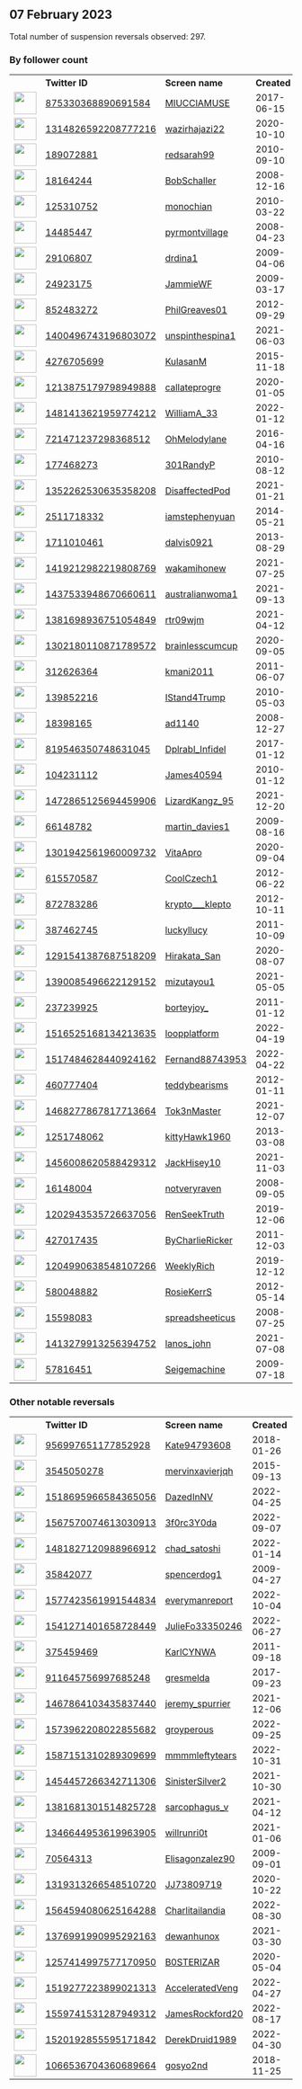 
## 07 February 2023
Total number of suspension reversals observed: 297.

### By follower count
<table><tr><th></th><th align="left">Twitter ID</th><th align="left">Screen name</th>
<th align="left">Created</th><th align="left">Status</th><th align="left">Suspended</th><th align="left">Followers</th>
<tr><td><a href="https://pbs.twimg.com/profile_images/1367992884159516672/WwgKCX1N_normal.jpg"><img src="https://pbs.twimg.com/profile_images/1367992884159516672/WwgKCX1N_normal.jpg" width="40px" height="40px" align="center"/></a></td><td><a href="https://twitter.com/intent/user?user_id=875330368890691584">875330368890691584</a></td><td><a href="https://twitter.com/MIUCClAMUSE">MIUCClAMUSE</a></td><td>2017-06-15</td><td align="center">🔒</td><td>2023-01-27</td><td>129814</td></tr>
<tr><td><a href="https://pbs.twimg.com/profile_images/1635484624712286208/w8BMyN3s_normal.jpg"><img src="https://pbs.twimg.com/profile_images/1635484624712286208/w8BMyN3s_normal.jpg" width="40px" height="40px" align="center"/></a></td><td><a href="https://twitter.com/intent/user?user_id=1314826592208777216">1314826592208777216</a></td><td><a href="https://twitter.com/wazirhajazi22">wazirhajazi22</a></td><td>2020-10-10</td><td align="center"></td><td>2022-10-26</td><td>24997</td></tr>
<tr><td><a href="https://pbs.twimg.com/profile_images/1501287677550809091/UOEA-4AO_normal.jpg"><img src="https://pbs.twimg.com/profile_images/1501287677550809091/UOEA-4AO_normal.jpg" width="40px" height="40px" align="center"/></a></td><td><a href="https://twitter.com/intent/user?user_id=189072881">189072881</a></td><td><a href="https://twitter.com/redsarah99">redsarah99</a></td><td>2010-09-10</td><td align="center"></td><td>2022-09-01</td><td>23122</td></tr>
<tr><td><a href="https://pbs.twimg.com/profile_images/1631944617456181253/AwAVlw2j_normal.jpg"><img src="https://pbs.twimg.com/profile_images/1631944617456181253/AwAVlw2j_normal.jpg" width="40px" height="40px" align="center"/></a></td><td><a href="https://twitter.com/intent/user?user_id=18164244">18164244</a></td><td><a href="https://twitter.com/BobSchaller">BobSchaller</a></td><td>2008-12-16</td><td align="center"></td><td>2022-08-26</td><td>23106</td></tr>
<tr><td><a href="https://pbs.twimg.com/profile_images/1353310680602927104/beWZme2F_normal.jpg"><img src="https://pbs.twimg.com/profile_images/1353310680602927104/beWZme2F_normal.jpg" width="40px" height="40px" align="center"/></a></td><td><a href="https://twitter.com/intent/user?user_id=125310752">125310752</a></td><td><a href="https://twitter.com/monochian">monochian</a></td><td>2010-03-22</td><td align="center"></td><td>2022-03-09</td><td>14264</td></tr>
<tr><td><a href="https://pbs.twimg.com/profile_images/1099798544360165376/U9Et_bx0_normal.png"><img src="https://pbs.twimg.com/profile_images/1099798544360165376/U9Et_bx0_normal.png" width="40px" height="40px" align="center"/></a></td><td><a href="https://twitter.com/intent/user?user_id=14485447">14485447</a></td><td><a href="https://twitter.com/pyrmontvillage">pyrmontvillage</a></td><td>2008-04-23</td><td align="center"></td><td>2022-07-21</td><td>13868</td></tr>
<tr><td><a href="https://pbs.twimg.com/profile_images/1032041044945317888/tUffranz_normal.jpg"><img src="https://pbs.twimg.com/profile_images/1032041044945317888/tUffranz_normal.jpg" width="40px" height="40px" align="center"/></a></td><td><a href="https://twitter.com/intent/user?user_id=29106807">29106807</a></td><td><a href="https://twitter.com/drdina1">drdina1</a></td><td>2009-04-06</td><td align="center"></td><td>2022-04-26</td><td>13293</td></tr>
<tr><td><a href="https://pbs.twimg.com/profile_images/1623336397653278720/n77SrhJo_normal.jpg"><img src="https://pbs.twimg.com/profile_images/1623336397653278720/n77SrhJo_normal.jpg" width="40px" height="40px" align="center"/></a></td><td><a href="https://twitter.com/intent/user?user_id=24923175">24923175</a></td><td><a href="https://twitter.com/JammieWF">JammieWF</a></td><td>2009-03-17</td><td align="center"></td><td></td><td>12536</td></tr>
<tr><td><a href="https://pbs.twimg.com/profile_images/1370506976950689796/sW-qvJnH_normal.jpg"><img src="https://pbs.twimg.com/profile_images/1370506976950689796/sW-qvJnH_normal.jpg" width="40px" height="40px" align="center"/></a></td><td><a href="https://twitter.com/intent/user?user_id=852483272">852483272</a></td><td><a href="https://twitter.com/PhilGreaves01">PhilGreaves01</a></td><td>2012-09-29</td><td align="center"></td><td>2022-08-13</td><td>12466</td></tr>
<tr><td><a href="https://pbs.twimg.com/profile_images/1495870165975805954/qy_UPUaz_normal.jpg"><img src="https://pbs.twimg.com/profile_images/1495870165975805954/qy_UPUaz_normal.jpg" width="40px" height="40px" align="center"/></a></td><td><a href="https://twitter.com/intent/user?user_id=1400496743196803072">1400496743196803072</a></td><td><a href="https://twitter.com/unspinthespina1">unspinthespina1</a></td><td>2021-06-03</td><td align="center"></td><td>2022-07-22</td><td>10391</td></tr>
<tr><td><a href="https://pbs.twimg.com/profile_images/1618032364894179328/UPLAbkna_normal.jpg"><img src="https://pbs.twimg.com/profile_images/1618032364894179328/UPLAbkna_normal.jpg" width="40px" height="40px" align="center"/></a></td><td><a href="https://twitter.com/intent/user?user_id=4276705699">4276705699</a></td><td><a href="https://twitter.com/KulasanM">KulasanM</a></td><td>2015-11-18</td><td align="center"></td><td>2023-02-03</td><td>10208</td></tr>
<tr><td><a href="https://pbs.twimg.com/profile_images/1623982393047805952/HXbutbqM_normal.jpg"><img src="https://pbs.twimg.com/profile_images/1623982393047805952/HXbutbqM_normal.jpg" width="40px" height="40px" align="center"/></a></td><td><a href="https://twitter.com/intent/user?user_id=1213875179798949888">1213875179798949888</a></td><td><a href="https://twitter.com/callateprogre">callateprogre</a></td><td>2020-01-05</td><td align="center"></td><td></td><td>9589</td></tr>
<tr><td><a href="https://pbs.twimg.com/profile_images/1562392417155878912/LXt3QTvO_normal.jpg"><img src="https://pbs.twimg.com/profile_images/1562392417155878912/LXt3QTvO_normal.jpg" width="40px" height="40px" align="center"/></a></td><td><a href="https://twitter.com/intent/user?user_id=1481413621959774212">1481413621959774212</a></td><td><a href="https://twitter.com/WilliamA_33">WilliamA_33</a></td><td>2022-01-12</td><td align="center"></td><td>2022-09-18</td><td>9345</td></tr>
<tr><td><a href="https://pbs.twimg.com/profile_images/1309300397887102976/XdE5f2oo_normal.jpg"><img src="https://pbs.twimg.com/profile_images/1309300397887102976/XdE5f2oo_normal.jpg" width="40px" height="40px" align="center"/></a></td><td><a href="https://twitter.com/intent/user?user_id=721471237298368512">721471237298368512</a></td><td><a href="https://twitter.com/OhMelodylane">OhMelodylane</a></td><td>2016-04-16</td><td align="center"></td><td></td><td>9222</td></tr>
<tr><td><a href="https://pbs.twimg.com/profile_images/1619750205645103106/Ij_MD_fP_normal.jpg"><img src="https://pbs.twimg.com/profile_images/1619750205645103106/Ij_MD_fP_normal.jpg" width="40px" height="40px" align="center"/></a></td><td><a href="https://twitter.com/intent/user?user_id=177468273">177468273</a></td><td><a href="https://twitter.com/301RandyP">301RandyP</a></td><td>2010-08-12</td><td align="center"></td><td></td><td>8490</td></tr>
<tr><td><a href="https://pbs.twimg.com/profile_images/1400128339080318981/TeXpH8DX_normal.jpg"><img src="https://pbs.twimg.com/profile_images/1400128339080318981/TeXpH8DX_normal.jpg" width="40px" height="40px" align="center"/></a></td><td><a href="https://twitter.com/intent/user?user_id=1352262530635358208">1352262530635358208</a></td><td><a href="https://twitter.com/DisaffectedPod">DisaffectedPod</a></td><td>2021-01-21</td><td align="center"></td><td></td><td>7322</td></tr>
<tr><td><a href="https://pbs.twimg.com/profile_images/1622757293145329666/JW_S-Hnh_normal.jpg"><img src="https://pbs.twimg.com/profile_images/1622757293145329666/JW_S-Hnh_normal.jpg" width="40px" height="40px" align="center"/></a></td><td><a href="https://twitter.com/intent/user?user_id=2511718332">2511718332</a></td><td><a href="https://twitter.com/iamstephenyuan">iamstephenyuan</a></td><td>2014-05-21</td><td align="center"></td><td>2023-01-25</td><td>7264</td></tr>
<tr><td><a href="https://pbs.twimg.com/profile_images/1075405118672199680/IJMc5o3w_normal.jpg"><img src="https://pbs.twimg.com/profile_images/1075405118672199680/IJMc5o3w_normal.jpg" width="40px" height="40px" align="center"/></a></td><td><a href="https://twitter.com/intent/user?user_id=1711010461">1711010461</a></td><td><a href="https://twitter.com/dalvis0921">dalvis0921</a></td><td>2013-08-29</td><td align="center"></td><td></td><td>6355</td></tr>
<tr><td><a href="https://pbs.twimg.com/profile_images/1544473248380829696/j9i7Sz6C_normal.jpg"><img src="https://pbs.twimg.com/profile_images/1544473248380829696/j9i7Sz6C_normal.jpg" width="40px" height="40px" align="center"/></a></td><td><a href="https://twitter.com/intent/user?user_id=1419212982219808769">1419212982219808769</a></td><td><a href="https://twitter.com/wakamihonew">wakamihonew</a></td><td>2021-07-25</td><td align="center"></td><td>2023-02-03</td><td>5602</td></tr>
<tr><td><a href="https://pbs.twimg.com/profile_images/1626704895389872145/Kjm3kx9r_normal.jpg"><img src="https://pbs.twimg.com/profile_images/1626704895389872145/Kjm3kx9r_normal.jpg" width="40px" height="40px" align="center"/></a></td><td><a href="https://twitter.com/intent/user?user_id=1437533948670660611">1437533948670660611</a></td><td><a href="https://twitter.com/australianwoma1">australianwoma1</a></td><td>2021-09-13</td><td align="center">👋</td><td>2022-12-27</td><td>5470</td></tr>
<tr><td><a href="https://abs.twimg.com/sticky/default_profile_images/default_profile_normal.png"><img src="https://abs.twimg.com/sticky/default_profile_images/default_profile_normal.png" width="40px" height="40px" align="center"/></a></td><td><a href="https://twitter.com/intent/user?user_id=1381698936751054849">1381698936751054849</a></td><td><a href="https://twitter.com/rtr09wjm">rtr09wjm</a></td><td>2021-04-12</td><td align="center"></td><td>2022-06-07</td><td>4722</td></tr>
<tr><td><a href="https://pbs.twimg.com/profile_images/1550165796948787201/C3haTFjx_normal.jpg"><img src="https://pbs.twimg.com/profile_images/1550165796948787201/C3haTFjx_normal.jpg" width="40px" height="40px" align="center"/></a></td><td><a href="https://twitter.com/intent/user?user_id=1302180110871789572">1302180110871789572</a></td><td><a href="https://twitter.com/brainlesscumcup">brainlesscumcup</a></td><td>2020-09-05</td><td align="center"></td><td>2022-12-20</td><td>4388</td></tr>
<tr><td><a href="https://pbs.twimg.com/profile_images/1429659444598636551/hgvK3RMe_normal.jpg"><img src="https://pbs.twimg.com/profile_images/1429659444598636551/hgvK3RMe_normal.jpg" width="40px" height="40px" align="center"/></a></td><td><a href="https://twitter.com/intent/user?user_id=312626364">312626364</a></td><td><a href="https://twitter.com/kmani2011">kmani2011</a></td><td>2011-06-07</td><td align="center"></td><td>2022-11-28</td><td>4313</td></tr>
<tr><td><a href="https://pbs.twimg.com/profile_images/1533747234268930049/B8lUlxQV_normal.jpg"><img src="https://pbs.twimg.com/profile_images/1533747234268930049/B8lUlxQV_normal.jpg" width="40px" height="40px" align="center"/></a></td><td><a href="https://twitter.com/intent/user?user_id=139852216">139852216</a></td><td><a href="https://twitter.com/IStand4Trump">IStand4Trump</a></td><td>2010-05-03</td><td align="center"></td><td>2022-08-07</td><td>4300</td></tr>
<tr><td><a href="https://pbs.twimg.com/profile_images/1417566810971516929/2CF3_2CC_normal.jpg"><img src="https://pbs.twimg.com/profile_images/1417566810971516929/2CF3_2CC_normal.jpg" width="40px" height="40px" align="center"/></a></td><td><a href="https://twitter.com/intent/user?user_id=18398165">18398165</a></td><td><a href="https://twitter.com/ad1140">ad1140</a></td><td>2008-12-27</td><td align="center"></td><td>2022-08-07</td><td>4103</td></tr>
<tr><td><a href="https://pbs.twimg.com/profile_images/849975070248325120/tEeu4hfv_normal.jpg"><img src="https://pbs.twimg.com/profile_images/849975070248325120/tEeu4hfv_normal.jpg" width="40px" height="40px" align="center"/></a></td><td><a href="https://twitter.com/intent/user?user_id=819546350748631045">819546350748631045</a></td><td><a href="https://twitter.com/Dplrabl_Infidel">Dplrabl_Infidel</a></td><td>2017-01-12</td><td align="center"></td><td></td><td>3829</td></tr>
<tr><td><a href="https://pbs.twimg.com/profile_images/1416457151015317506/tASymnEf_normal.jpg"><img src="https://pbs.twimg.com/profile_images/1416457151015317506/tASymnEf_normal.jpg" width="40px" height="40px" align="center"/></a></td><td><a href="https://twitter.com/intent/user?user_id=104231112">104231112</a></td><td><a href="https://twitter.com/James40594">James40594</a></td><td>2010-01-12</td><td align="center"></td><td>2022-05-27</td><td>3379</td></tr>
<tr><td><a href="https://pbs.twimg.com/profile_images/1631822844865966081/7yWUxrX8_normal.jpg"><img src="https://pbs.twimg.com/profile_images/1631822844865966081/7yWUxrX8_normal.jpg" width="40px" height="40px" align="center"/></a></td><td><a href="https://twitter.com/intent/user?user_id=1472865125694459906">1472865125694459906</a></td><td><a href="https://twitter.com/LizardKangz_95">LizardKangz_95</a></td><td>2021-12-20</td><td align="center"></td><td>2022-08-23</td><td>3369</td></tr>
<tr><td><a href="https://pbs.twimg.com/profile_images/1457629184776355841/A_ea67SJ_normal.jpg"><img src="https://pbs.twimg.com/profile_images/1457629184776355841/A_ea67SJ_normal.jpg" width="40px" height="40px" align="center"/></a></td><td><a href="https://twitter.com/intent/user?user_id=66148782">66148782</a></td><td><a href="https://twitter.com/martin_davies1">martin_davies1</a></td><td>2009-08-16</td><td align="center"></td><td>2022-10-18</td><td>3306</td></tr>
<tr><td><a href="https://pbs.twimg.com/profile_images/1391784037535059974/czkCuPX7_normal.jpg"><img src="https://pbs.twimg.com/profile_images/1391784037535059974/czkCuPX7_normal.jpg" width="40px" height="40px" align="center"/></a></td><td><a href="https://twitter.com/intent/user?user_id=1301942561960009732">1301942561960009732</a></td><td><a href="https://twitter.com/VitaApro">VitaApro</a></td><td>2020-09-04</td><td align="center"></td><td>2022-08-31</td><td>3277</td></tr>
<tr><td><a href="https://pbs.twimg.com/profile_images/1421120322821099526/ujX9yDx4_normal.jpg"><img src="https://pbs.twimg.com/profile_images/1421120322821099526/ujX9yDx4_normal.jpg" width="40px" height="40px" align="center"/></a></td><td><a href="https://twitter.com/intent/user?user_id=615570587">615570587</a></td><td><a href="https://twitter.com/CoolCzech1">CoolCzech1</a></td><td>2012-06-22</td><td align="center"></td><td>2022-05-22</td><td>3274</td></tr>
<tr><td><a href="https://pbs.twimg.com/profile_images/1394143549432549381/NSNNoR-I_normal.jpg"><img src="https://pbs.twimg.com/profile_images/1394143549432549381/NSNNoR-I_normal.jpg" width="40px" height="40px" align="center"/></a></td><td><a href="https://twitter.com/intent/user?user_id=872783286">872783286</a></td><td><a href="https://twitter.com/krypto___klepto">krypto___klepto</a></td><td>2012-10-11</td><td align="center"></td><td></td><td>3273</td></tr>
<tr><td><a href="https://pbs.twimg.com/profile_images/511209142074507264/OAOZhKAs_normal.jpeg"><img src="https://pbs.twimg.com/profile_images/511209142074507264/OAOZhKAs_normal.jpeg" width="40px" height="40px" align="center"/></a></td><td><a href="https://twitter.com/intent/user?user_id=387462745">387462745</a></td><td><a href="https://twitter.com/luckyllucy">luckyllucy</a></td><td>2011-10-09</td><td align="center"></td><td>2022-08-15</td><td>3184</td></tr>
<tr><td><a href="https://pbs.twimg.com/profile_images/1597432298353217536/nC56CfbI_normal.jpg"><img src="https://pbs.twimg.com/profile_images/1597432298353217536/nC56CfbI_normal.jpg" width="40px" height="40px" align="center"/></a></td><td><a href="https://twitter.com/intent/user?user_id=1291541387687518209">1291541387687518209</a></td><td><a href="https://twitter.com/Hirakata_San">Hirakata_San</a></td><td>2020-08-07</td><td align="center"></td><td>2023-02-03</td><td>3055</td></tr>
<tr><td><a href="https://pbs.twimg.com/profile_images/1621836006856220672/INDRuT8R_normal.jpg"><img src="https://pbs.twimg.com/profile_images/1621836006856220672/INDRuT8R_normal.jpg" width="40px" height="40px" align="center"/></a></td><td><a href="https://twitter.com/intent/user?user_id=1390085496622129152">1390085496622129152</a></td><td><a href="https://twitter.com/mizutayou1">mizutayou1</a></td><td>2021-05-05</td><td align="center"></td><td>2023-02-02</td><td>3034</td></tr>
<tr><td><a href="https://pbs.twimg.com/profile_images/1593357259911925760/25q1Q80b_normal.jpg"><img src="https://pbs.twimg.com/profile_images/1593357259911925760/25q1Q80b_normal.jpg" width="40px" height="40px" align="center"/></a></td><td><a href="https://twitter.com/intent/user?user_id=237239925">237239925</a></td><td><a href="https://twitter.com/borteyjoy_">borteyjoy_</a></td><td>2011-01-12</td><td align="center"></td><td>2023-01-25</td><td>3006</td></tr>
<tr><td><a href="https://pbs.twimg.com/profile_images/1624553834503880704/xAaqMxdD_normal.jpg"><img src="https://pbs.twimg.com/profile_images/1624553834503880704/xAaqMxdD_normal.jpg" width="40px" height="40px" align="center"/></a></td><td><a href="https://twitter.com/intent/user?user_id=1516525168134213635">1516525168134213635</a></td><td><a href="https://twitter.com/loopplatform">loopplatform</a></td><td>2022-04-19</td><td align="center"></td><td>2022-12-09</td><td>2912</td></tr>
<tr><td><a href="https://pbs.twimg.com/profile_images/1517484784242540546/gpFgpLe-_normal.jpg"><img src="https://pbs.twimg.com/profile_images/1517484784242540546/gpFgpLe-_normal.jpg" width="40px" height="40px" align="center"/></a></td><td><a href="https://twitter.com/intent/user?user_id=1517484628440924162">1517484628440924162</a></td><td><a href="https://twitter.com/Fernand88743953">Fernand88743953</a></td><td>2022-04-22</td><td align="center"></td><td>2022-10-05</td><td>2838</td></tr>
<tr><td><a href="https://pbs.twimg.com/profile_images/1628322462344810503/Z7ZyyXRD_normal.jpg"><img src="https://pbs.twimg.com/profile_images/1628322462344810503/Z7ZyyXRD_normal.jpg" width="40px" height="40px" align="center"/></a></td><td><a href="https://twitter.com/intent/user?user_id=460777404">460777404</a></td><td><a href="https://twitter.com/teddybearisms">teddybearisms</a></td><td>2012-01-11</td><td align="center"></td><td></td><td>2627</td></tr>
<tr><td><a href="https://pbs.twimg.com/profile_images/1635740214864871452/uPUgR5LT_normal.jpg"><img src="https://pbs.twimg.com/profile_images/1635740214864871452/uPUgR5LT_normal.jpg" width="40px" height="40px" align="center"/></a></td><td><a href="https://twitter.com/intent/user?user_id=1468277867817713664">1468277867817713664</a></td><td><a href="https://twitter.com/Tok3nMaster">Tok3nMaster</a></td><td>2021-12-07</td><td align="center"></td><td>2022-10-03</td><td>2570</td></tr>
<tr><td><a href="https://pbs.twimg.com/profile_images/1293383571235680256/Iz6GvA26_normal.jpg"><img src="https://pbs.twimg.com/profile_images/1293383571235680256/Iz6GvA26_normal.jpg" width="40px" height="40px" align="center"/></a></td><td><a href="https://twitter.com/intent/user?user_id=1251748062">1251748062</a></td><td><a href="https://twitter.com/kittyHawk1960">kittyHawk1960</a></td><td>2013-03-08</td><td align="center"></td><td></td><td>2548</td></tr>
<tr><td><a href="https://pbs.twimg.com/profile_images/1635539641456787458/Zc5GlrSd_normal.jpg"><img src="https://pbs.twimg.com/profile_images/1635539641456787458/Zc5GlrSd_normal.jpg" width="40px" height="40px" align="center"/></a></td><td><a href="https://twitter.com/intent/user?user_id=1456008620588429312">1456008620588429312</a></td><td><a href="https://twitter.com/JackHisey10">JackHisey10</a></td><td>2021-11-03</td><td align="center"></td><td>2022-08-28</td><td>2537</td></tr>
<tr><td><a href="https://pbs.twimg.com/profile_images/1269313532115529728/bnW74lAL_normal.jpg"><img src="https://pbs.twimg.com/profile_images/1269313532115529728/bnW74lAL_normal.jpg" width="40px" height="40px" align="center"/></a></td><td><a href="https://twitter.com/intent/user?user_id=16148004">16148004</a></td><td><a href="https://twitter.com/notveryraven">notveryraven</a></td><td>2008-09-05</td><td align="center"></td><td>2022-12-15</td><td>2496</td></tr>
<tr><td><a href="https://pbs.twimg.com/profile_images/1375971962971947009/XgwjA4o7_normal.jpg"><img src="https://pbs.twimg.com/profile_images/1375971962971947009/XgwjA4o7_normal.jpg" width="40px" height="40px" align="center"/></a></td><td><a href="https://twitter.com/intent/user?user_id=1202943535726637056">1202943535726637056</a></td><td><a href="https://twitter.com/RenSeekTruth">RenSeekTruth</a></td><td>2019-12-06</td><td align="center"></td><td>2022-08-23</td><td>2485</td></tr>
<tr><td><a href="https://pbs.twimg.com/profile_images/1619146064300314624/hYXth6IY_normal.jpg"><img src="https://pbs.twimg.com/profile_images/1619146064300314624/hYXth6IY_normal.jpg" width="40px" height="40px" align="center"/></a></td><td><a href="https://twitter.com/intent/user?user_id=427017435">427017435</a></td><td><a href="https://twitter.com/ByCharlieRicker">ByCharlieRicker</a></td><td>2011-12-03</td><td align="center"></td><td></td><td>2464</td></tr>
<tr><td><a href="https://pbs.twimg.com/profile_images/1381792062266175491/w57F9mVH_normal.jpg"><img src="https://pbs.twimg.com/profile_images/1381792062266175491/w57F9mVH_normal.jpg" width="40px" height="40px" align="center"/></a></td><td><a href="https://twitter.com/intent/user?user_id=1204990638548107266">1204990638548107266</a></td><td><a href="https://twitter.com/WeeklyRich">WeeklyRich</a></td><td>2019-12-12</td><td align="center"></td><td>2022-07-29</td><td>2410</td></tr>
<tr><td><a href="https://pbs.twimg.com/profile_images/1222918098241695744/SEL5CgJE_normal.jpg"><img src="https://pbs.twimg.com/profile_images/1222918098241695744/SEL5CgJE_normal.jpg" width="40px" height="40px" align="center"/></a></td><td><a href="https://twitter.com/intent/user?user_id=580048882">580048882</a></td><td><a href="https://twitter.com/RosieKerrS">RosieKerrS</a></td><td>2012-05-14</td><td align="center">👋</td><td></td><td>2369</td></tr>
<tr><td><a href="https://pbs.twimg.com/profile_images/1332891861447487493/gXY6A8md_normal.jpg"><img src="https://pbs.twimg.com/profile_images/1332891861447487493/gXY6A8md_normal.jpg" width="40px" height="40px" align="center"/></a></td><td><a href="https://twitter.com/intent/user?user_id=15598083">15598083</a></td><td><a href="https://twitter.com/spreadsheeticus">spreadsheeticus</a></td><td>2008-07-25</td><td align="center"></td><td></td><td>2340</td></tr>
<tr><td><a href="https://pbs.twimg.com/profile_images/1413421861690437637/2jhR102j_normal.jpg"><img src="https://pbs.twimg.com/profile_images/1413421861690437637/2jhR102j_normal.jpg" width="40px" height="40px" align="center"/></a></td><td><a href="https://twitter.com/intent/user?user_id=1413279913256394752">1413279913256394752</a></td><td><a href="https://twitter.com/lanos_john">lanos_john</a></td><td>2021-07-08</td><td align="center"></td><td>2022-09-27</td><td>2337</td></tr>
<tr><td><a href="https://pbs.twimg.com/profile_images/1221960674223378432/U3G_yS6W_normal.jpg"><img src="https://pbs.twimg.com/profile_images/1221960674223378432/U3G_yS6W_normal.jpg" width="40px" height="40px" align="center"/></a></td><td><a href="https://twitter.com/intent/user?user_id=57816451">57816451</a></td><td><a href="https://twitter.com/Seigemachine">Seigemachine</a></td><td>2009-07-18</td><td align="center"></td><td>2022-08-26</td><td>2320</td></tr>
</table>

### Other notable reversals
<table><tr><th></th><th align="left">Twitter ID</th><th align="left">Screen name</th>
<th align="left">Created</th><th align="left">Status</th><th align="left">Suspended</th><th align="left">Followers</th>
<tr><td><a href="https://pbs.twimg.com/profile_images/1070344855660957697/mO8w6W9S_normal.jpg"><img src="https://pbs.twimg.com/profile_images/1070344855660957697/mO8w6W9S_normal.jpg" width="40px" height="40px" align="center"/></a></td><td><a href="https://twitter.com/intent/user?user_id=956997651177852928">956997651177852928</a></td><td><a href="https://twitter.com/Kate94793608">Kate94793608</a></td><td>2018-01-26</td><td align="center"></td><td>2022-05-05</td><td>2087</td></tr>
<tr><td><a href="https://pbs.twimg.com/profile_images/1637557557291016195/UCggTqjN_normal.jpg"><img src="https://pbs.twimg.com/profile_images/1637557557291016195/UCggTqjN_normal.jpg" width="40px" height="40px" align="center"/></a></td><td><a href="https://twitter.com/intent/user?user_id=3545050278">3545050278</a></td><td><a href="https://twitter.com/mervinxavierjqh">mervinxavierjqh</a></td><td>2015-09-13</td><td align="center"></td><td>2022-07-21</td><td>1964</td></tr>
<tr><td><a href="https://pbs.twimg.com/profile_images/1523143728080162816/Cawt8ZUo_normal.jpg"><img src="https://pbs.twimg.com/profile_images/1523143728080162816/Cawt8ZUo_normal.jpg" width="40px" height="40px" align="center"/></a></td><td><a href="https://twitter.com/intent/user?user_id=1518695966584365056">1518695966584365056</a></td><td><a href="https://twitter.com/DazedInNV">DazedInNV</a></td><td>2022-04-25</td><td align="center"></td><td>2022-06-09</td><td>213</td></tr>
<tr><td><a href="https://pbs.twimg.com/profile_images/1567758217173766148/8DLU0Wxe_normal.jpg"><img src="https://pbs.twimg.com/profile_images/1567758217173766148/8DLU0Wxe_normal.jpg" width="40px" height="40px" align="center"/></a></td><td><a href="https://twitter.com/intent/user?user_id=1567570074613030913">1567570074613030913</a></td><td><a href="https://twitter.com/3f0rc3Y0da">3f0rc3Y0da</a></td><td>2022-09-07</td><td align="center"></td><td>2023-01-27</td><td>177</td></tr>
<tr><td><a href="https://pbs.twimg.com/profile_images/1482042728020070404/LgAM8y7q_normal.jpg"><img src="https://pbs.twimg.com/profile_images/1482042728020070404/LgAM8y7q_normal.jpg" width="40px" height="40px" align="center"/></a></td><td><a href="https://twitter.com/intent/user?user_id=1481827120988966912">1481827120988966912</a></td><td><a href="https://twitter.com/chad_satoshi">chad_satoshi</a></td><td>2022-01-14</td><td align="center"></td><td>2023-02-04</td><td>645</td></tr>
<tr><td><a href="https://pbs.twimg.com/profile_images/1401767604591550465/KbMs-8IU_normal.jpg"><img src="https://pbs.twimg.com/profile_images/1401767604591550465/KbMs-8IU_normal.jpg" width="40px" height="40px" align="center"/></a></td><td><a href="https://twitter.com/intent/user?user_id=35842077">35842077</a></td><td><a href="https://twitter.com/spencerdog1">spencerdog1</a></td><td>2009-04-27</td><td align="center"></td><td>2022-12-28</td><td>2304</td></tr>
<tr><td><a href="https://pbs.twimg.com/profile_images/1577435064543199233/CwgW9LTI_normal.jpg"><img src="https://pbs.twimg.com/profile_images/1577435064543199233/CwgW9LTI_normal.jpg" width="40px" height="40px" align="center"/></a></td><td><a href="https://twitter.com/intent/user?user_id=1577423561991544834">1577423561991544834</a></td><td><a href="https://twitter.com/everymanreport">everymanreport</a></td><td>2022-10-04</td><td align="center"></td><td>2022-12-04</td><td>46</td></tr>
<tr><td><a href="https://pbs.twimg.com/profile_images/1541271671033761792/wh5m613R_normal.png"><img src="https://pbs.twimg.com/profile_images/1541271671033761792/wh5m613R_normal.png" width="40px" height="40px" align="center"/></a></td><td><a href="https://twitter.com/intent/user?user_id=1541271401658728449">1541271401658728449</a></td><td><a href="https://twitter.com/JulieFo33350246">JulieFo33350246</a></td><td>2022-06-27</td><td align="center"></td><td>2022-12-22</td><td>178</td></tr>
<tr><td><a href="https://pbs.twimg.com/profile_images/563834646933155841/FslCqKLo_normal.jpeg"><img src="https://pbs.twimg.com/profile_images/563834646933155841/FslCqKLo_normal.jpeg" width="40px" height="40px" align="center"/></a></td><td><a href="https://twitter.com/intent/user?user_id=375459469">375459469</a></td><td><a href="https://twitter.com/KarlCYNWA">KarlCYNWA</a></td><td>2011-09-18</td><td align="center"></td><td>2023-01-08</td><td>332</td></tr>
<tr><td><a href="https://pbs.twimg.com/profile_images/1351131610842882050/_k0AyQ8S_normal.jpg"><img src="https://pbs.twimg.com/profile_images/1351131610842882050/_k0AyQ8S_normal.jpg" width="40px" height="40px" align="center"/></a></td><td><a href="https://twitter.com/intent/user?user_id=911645756997685248">911645756997685248</a></td><td><a href="https://twitter.com/gresmelda">gresmelda</a></td><td>2017-09-23</td><td align="center"></td><td>2022-11-23</td><td>84</td></tr>
<tr><td><a href="https://pbs.twimg.com/profile_images/1533880867990421504/YZ4Q2LLo_normal.jpg"><img src="https://pbs.twimg.com/profile_images/1533880867990421504/YZ4Q2LLo_normal.jpg" width="40px" height="40px" align="center"/></a></td><td><a href="https://twitter.com/intent/user?user_id=1467864103435837440">1467864103435837440</a></td><td><a href="https://twitter.com/jeremy_spurrier">jeremy_spurrier</a></td><td>2021-12-06</td><td align="center"></td><td>2022-12-28</td><td>268</td></tr>
<tr><td><a href="https://pbs.twimg.com/profile_images/1629435475667693570/4gqWRADN_normal.jpg"><img src="https://pbs.twimg.com/profile_images/1629435475667693570/4gqWRADN_normal.jpg" width="40px" height="40px" align="center"/></a></td><td><a href="https://twitter.com/intent/user?user_id=1573962208022855682">1573962208022855682</a></td><td><a href="https://twitter.com/groyperous">groyperous</a></td><td>2022-09-25</td><td align="center"></td><td>2022-11-20</td><td>421</td></tr>
<tr><td><a href="https://pbs.twimg.com/profile_images/1587200134382854145/wUmxxt1N_normal.jpg"><img src="https://pbs.twimg.com/profile_images/1587200134382854145/wUmxxt1N_normal.jpg" width="40px" height="40px" align="center"/></a></td><td><a href="https://twitter.com/intent/user?user_id=1587151310289309699">1587151310289309699</a></td><td><a href="https://twitter.com/mmmmleftytears">mmmmleftytears</a></td><td>2022-10-31</td><td align="center"></td><td>2023-02-02</td><td>12</td></tr>
<tr><td><a href="https://pbs.twimg.com/profile_images/1454457337775804419/KsW0-wAP_normal.png"><img src="https://pbs.twimg.com/profile_images/1454457337775804419/KsW0-wAP_normal.png" width="40px" height="40px" align="center"/></a></td><td><a href="https://twitter.com/intent/user?user_id=1454457266342711306">1454457266342711306</a></td><td><a href="https://twitter.com/SinisterSilver2">SinisterSilver2</a></td><td>2021-10-30</td><td align="center"></td><td>2022-09-23</td><td>1276</td></tr>
<tr><td><a href="https://pbs.twimg.com/profile_images/1623215133286862849/rQ1lEvRa_normal.jpg"><img src="https://pbs.twimg.com/profile_images/1623215133286862849/rQ1lEvRa_normal.jpg" width="40px" height="40px" align="center"/></a></td><td><a href="https://twitter.com/intent/user?user_id=1381681301514825728">1381681301514825728</a></td><td><a href="https://twitter.com/sarcophagus_v">sarcophagus_v</a></td><td>2021-04-12</td><td align="center"></td><td>2023-01-09</td><td>57</td></tr>
<tr><td><a href="https://pbs.twimg.com/profile_images/1590451584059772928/ESU1_UdM_normal.jpg"><img src="https://pbs.twimg.com/profile_images/1590451584059772928/ESU1_UdM_normal.jpg" width="40px" height="40px" align="center"/></a></td><td><a href="https://twitter.com/intent/user?user_id=1346644953619963905">1346644953619963905</a></td><td><a href="https://twitter.com/willrunri0t">willrunri0t</a></td><td>2021-01-06</td><td align="center"></td><td>2022-12-21</td><td>38</td></tr>
<tr><td><a href="https://pbs.twimg.com/profile_images/1488641939796893698/oS-JtEMY_normal.jpg"><img src="https://pbs.twimg.com/profile_images/1488641939796893698/oS-JtEMY_normal.jpg" width="40px" height="40px" align="center"/></a></td><td><a href="https://twitter.com/intent/user?user_id=70564313">70564313</a></td><td><a href="https://twitter.com/Elisagonzalez90">Elisagonzalez90</a></td><td>2009-09-01</td><td align="center"></td><td>2023-01-23</td><td>146</td></tr>
<tr><td><a href="https://pbs.twimg.com/profile_images/1319426767208132614/27C2O9Da_normal.jpg"><img src="https://pbs.twimg.com/profile_images/1319426767208132614/27C2O9Da_normal.jpg" width="40px" height="40px" align="center"/></a></td><td><a href="https://twitter.com/intent/user?user_id=1319313266548510720">1319313266548510720</a></td><td><a href="https://twitter.com/JJ73809719">JJ73809719</a></td><td>2020-10-22</td><td align="center"></td><td>2022-11-24</td><td>55</td></tr>
<tr><td><a href="https://pbs.twimg.com/profile_images/1582888386796429312/SVi-QVgm_normal.jpg"><img src="https://pbs.twimg.com/profile_images/1582888386796429312/SVi-QVgm_normal.jpg" width="40px" height="40px" align="center"/></a></td><td><a href="https://twitter.com/intent/user?user_id=1564594080625164288">1564594080625164288</a></td><td><a href="https://twitter.com/Charlitailandia">Charlitailandia</a></td><td>2022-08-30</td><td align="center"></td><td>2022-12-31</td><td>183</td></tr>
<tr><td><a href="https://pbs.twimg.com/profile_images/1584417293198663680/l-ZHoHkn_normal.jpg"><img src="https://pbs.twimg.com/profile_images/1584417293198663680/l-ZHoHkn_normal.jpg" width="40px" height="40px" align="center"/></a></td><td><a href="https://twitter.com/intent/user?user_id=1376991990995292163">1376991990995292163</a></td><td><a href="https://twitter.com/dewanhunox">dewanhunox</a></td><td>2021-03-30</td><td align="center">👋</td><td>2022-12-26</td><td>31</td></tr>
<tr><td><a href="https://pbs.twimg.com/profile_images/1626562604461162496/6_iLLQ-5_normal.jpg"><img src="https://pbs.twimg.com/profile_images/1626562604461162496/6_iLLQ-5_normal.jpg" width="40px" height="40px" align="center"/></a></td><td><a href="https://twitter.com/intent/user?user_id=1257414997577170950">1257414997577170950</a></td><td><a href="https://twitter.com/B0STERIZAR">B0STERIZAR</a></td><td>2020-05-04</td><td align="center"></td><td>2023-01-08</td><td>191</td></tr>
<tr><td><a href="https://pbs.twimg.com/profile_images/1523143267734405120/YpBbPhL5_normal.jpg"><img src="https://pbs.twimg.com/profile_images/1523143267734405120/YpBbPhL5_normal.jpg" width="40px" height="40px" align="center"/></a></td><td><a href="https://twitter.com/intent/user?user_id=1519277223899021313">1519277223899021313</a></td><td><a href="https://twitter.com/AcceleratedVeng">AcceleratedVeng</a></td><td>2022-04-27</td><td align="center"></td><td>2022-08-26</td><td>38</td></tr>
<tr><td><a href="https://pbs.twimg.com/profile_images/1626012373021601792/2yZXV7Yg_normal.jpg"><img src="https://pbs.twimg.com/profile_images/1626012373021601792/2yZXV7Yg_normal.jpg" width="40px" height="40px" align="center"/></a></td><td><a href="https://twitter.com/intent/user?user_id=1559741531287949312">1559741531287949312</a></td><td><a href="https://twitter.com/JamesRockford20">JamesRockford20</a></td><td>2022-08-17</td><td align="center"></td><td>2022-12-31</td><td>200</td></tr>
<tr><td><a href="https://pbs.twimg.com/profile_images/1520193255232704513/CHz5RP26_normal.jpg"><img src="https://pbs.twimg.com/profile_images/1520193255232704513/CHz5RP26_normal.jpg" width="40px" height="40px" align="center"/></a></td><td><a href="https://twitter.com/intent/user?user_id=1520192855595171842">1520192855595171842</a></td><td><a href="https://twitter.com/DerekDruid1989">DerekDruid1989</a></td><td>2022-04-30</td><td align="center"></td><td>2022-12-28</td><td>15</td></tr>
<tr><td><a href="https://pbs.twimg.com/profile_images/1637618163000168448/DEMRjsZO_normal.jpg"><img src="https://pbs.twimg.com/profile_images/1637618163000168448/DEMRjsZO_normal.jpg" width="40px" height="40px" align="center"/></a></td><td><a href="https://twitter.com/intent/user?user_id=1066536704360689664">1066536704360689664</a></td><td><a href="https://twitter.com/gosyo2nd">gosyo2nd</a></td><td>2018-11-25</td><td align="center"></td><td>2023-02-03</td><td>1357</td></tr>
</table>

